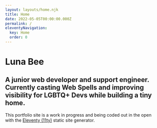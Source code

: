 ```yaml
---
layout: layouts/home.njk
title: Home
date: 2022-05-05T00:00:00.000Z
permalink: /
eleventyNavigation:
  key: Home
  order: 0
---
```

# Luna Bee
## A junior web developer and support engineer. Currently casting Web Spells and improving visibility for LGBTQ+ Devs while building a tiny home.

This portfolio site is a work in progress and being coded out in the open with the [Eleventy (11ty)](https://www.11ty.dev/) static site generator.


